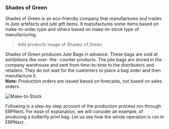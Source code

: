 ### Shades of Green

Shades of Green is an eco-friendly company that manufactures and trades in Jute artefacts and jute gift items. It manufactures some items based on make-to-order type and others based on make-to-stock type of manufacturing.

> Add products image of Shades of Green

Shades of Green produces Jute Bags in advance. These bags are sold at exhibitions like over- the- counter products. The jute bags are stored in the company warehouse and sent from time-to-time to the distributors and retailers. They do not wait for the customers to place a bag order and then manufacture it.  
__Note:__ Production orders are issued based on forecasts, not based on sales orders.

![Make-to-Stock](/assets/frappe_io/images/erpnext/make-to-stock.png)

Following is a step-by-step account of the production process run through ERPNext. For ease of explanation, we will consider an example, of producing a butterfly print bag. Let us see how the whole operation is run in ERPNext .
